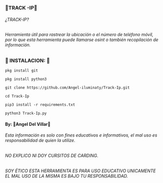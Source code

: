 ### 🔮TRACK -IP🔮

###### ¿TRACK-IP?
###### Herramienta útil para rastrear la ubicación o el número de teléfono móvil, por lo que esta herramienta puede llamarse osint o también recopilación de información.

### 🔮 INSTALACION: 🔮

```
pkg install git

pkg install python3

git clone https://github.com/Angel-iluminaty/Track-Ip.git

cd Track-Ip

pip3 install -r requirements.txt

python3 Track-Ip.py

```

#### By: 🔮Angel Del Villar🔮


###### Esta información es solo con fines educativos e informativos, el mal uso es responsabilidad de quien la utilize.


######  NO EXPLICO NI DOY CURSITOS DE CARDING.

###### SOY ÉTICO ESTA HERRAMIENTA  ES PARA USO EDUCATIVO UNICAMENTE EL MAL USO DE LA MISMA ES BAJO TU RESPONSABILIDAD.

